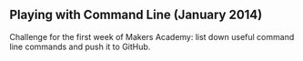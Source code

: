 Playing with Command Line (January 2014)
-------------------------
Challenge for the first week of Makers Academy: list down useful command line commands and push it to GitHub.

